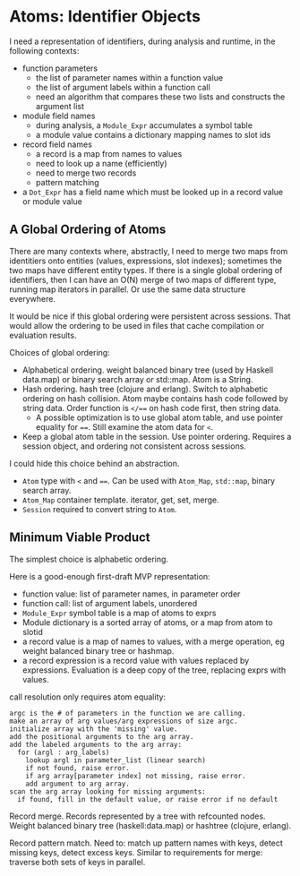# Atoms: Identifier Objects

I need a representation of identifiers, during analysis and runtime,
in the following contexts:
* function parameters
  * the list of parameter names within a function value
  * the list of argument labels within a function call
  * need an algorithm that compares these two lists and constructs
    the argument list
* module field names
  * during analysis, a `Module_Expr` accumulates a symbol table
  * a module value contains a dictionary mapping names to slot ids
* record field names
  * a record is a map from names to values
  * need to look up a name (efficiently)
  * need to merge two records
  * pattern matching
* a `Dot_Expr` has a field name which must be looked up
  in a record value or module value

## A Global Ordering of Atoms
There are many contexts where, abstractly, I need to merge two maps from
identitiers onto entities (values, expressions, slot indexes); sometimes
the two maps have different entity types. If there is a single global ordering
of identifiers, then I can have an O(N) merge of two maps of different type,
running map iterators in parallel. Or use the same data structure everywhere.

It would be nice if this global ordering were persistent across sessions.
That would allow the ordering to be used in files that cache compilation
or evaluation results.

Choices of global ordering:
* Alphabetical ordering. weight balanced binary tree (used by Haskell data.map)
  or binary search array or std::map. Atom is a String.
* Hash ordering. hash tree (clojure and erlang). Switch to alphabetic ordering
  on hash collision. Atom maybe contains hash code followed by string data.
  Order function is `</==` on hash code first, then string data.
  * A possible optimization is to use global atom table, and use pointer
    equality for `==`. Still examine the atom data for `<`.
* Keep a global atom table in the session. Use pointer ordering.
  Requires a session object, and ordering not consistent across sessions.

I could hide this choice behind an abstraction.
* `Atom` type with `<` and `==`. Can be used with `Atom_Map`, `std::map`,
  binary search array.
* `Atom_Map` container template. iterator, get, set, merge.
* `Session` required to convert string to `Atom`.

## Minimum Viable Product
The simplest choice is alphabetic ordering.

Here is a good-enough first-draft MVP representation:
* function value: list of parameter names, in parameter order
* function call: list of argument labels, unordered
* `Module_Expr` symbol table is a map of atoms to exprs
* Module dictionary is a sorted array of atoms, or a map from atom to slotid
* a record value is a map of names to values, with a merge operation,
  eg weight balanced binary tree or hashmap.
* a record expression is a record value with values replaced by expressions.
  Evaluation is a deep copy of the tree, replacing exprs with values.

call resolution only requires atom equality:
```
argc is the # of parameters in the function we are calling.
make an array of arg values/arg expressions of size argc.
initialize array with the 'missing' value.
add the positional arguments to the arg array.
add the labeled arguments to the arg array:
  for (argl : arg_labels)
    lookup argl in parameter_list (linear search)
    if not found, raise error.
    if arg array[parameter index] not missing, raise error.
    add argument to arg array.
scan the arg array looking for missing arguments:
  if found, fill in the default value, or raise error if no default
```

Record merge. Records represented by a tree with refcounted nodes.
Weight balanced binary tree (haskell:data.map) or hashtree (clojure, erlang).

Record pattern match. Need to: match up pattern names with keys, detect
missing keys, detect excess keys. Similar to requirements for merge: traverse
both sets of keys in parallel.
